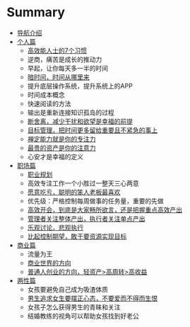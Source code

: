 # Summary

* [导航介绍](README.md)
* [个人篇](chapter1.md)
  * [高效能人士的7个习惯](chapter1/gao-xiao-neng-ren-shi-de-7-ge-xi-guan.md)
  * 逆商，痛苦是成长的推动力
  * 早起，让你每天多一半的时间
  * [暗时间，时间从哪里来](chapter1/an-shi-jian-ff0c-sui-pian-shi-jian-de-li-yong-ti-gao-xiao-lv.md)
  * 提升底层操作系统，提升系统上的APP
  * 时间成本概念
  * 快速阅读的方法
  * 输出是重新连接知识孤岛的过程
  * [断舍离，减少干扰和欲望是幸福的前提](chapter1/duan-she-li-ff0c-jian-shao-gan-rao-he-yu-wang-shi-xing-fu-de-qian-ti.md)
  * [目标管理，把时间更多留给重要且不紧急的事上](chapter1/mu-biao-guan-li-ff0c-ba-shi-jian-geng-duo-liu-gei-zhong-yao-qie-bu-jin-ji-de-shi-shang.md)
  * [禅定能力就是你的专注力](chapter1/shan-ding-neng-li-jiu-shi-ni-de-zhuan-zhu-li.md)
  * [最贵的资产是你的注意力](chapter1/zui-gui-de-zi-chan-shi-ni-de-zhu-yi-li.md)
  * 心安才是幸福的定义
* [职场篇](zhi-chang-pian.md)
  * [职业规划](zhi-chang-pian/zhi-ye-gui-hua.md)
  * 高效专注工作一个小胜过一整天三心两意
  * [愿意吃亏，聪明的笨人老板最喜欢](zhi-chang-pian/cong-ming-de-ben-ren-zui-rang-ling-dao-xi-huan.md)
  * 优先级：严格控制每周做事的任务量，重要的先做
  * [高效开会，到底是大家畅所欲言，还是把握重点高效产出](zhi-chang-pian/gao-xiao-kai-hui-ff0c-dao-di-shi-da-jia-chang-suo-yu-yan-ff0c-huan-shi-ba-wo-zhong-dian-gao-xiao-chan-chu.md)
  * [管理者关注整体产出，执行者关注单点产出](zhi-chang-pian/guan-li-zhe-guan-zhu-zheng-ti-chan-chu-ff0c-zhi-xing-zhe-guan-zhu-dan-dian-chan-chu.md)
  * [乐观讨论，悲观执行](zhi-chang-pian/le-guan-tao-lun-ff0c-bei-guan-zhi-xing.md)
  * [比起控制期望，敢于要资源实现目标](zhi-chang-pian/bi-qi-kong-zhi-qi-wang-ff0c-gan-yu-yao-zi-yuan-shi-xian-mu-biao.md)
* [商业篇](shang-ye-pian.md)
  * 流量为王
  * [商业世界的方向](shang-ye-pian/shang-ye-shi-jie-de-fang-xiang.md)
  * [普通人创业的方向，轻资产&gt;高周转&gt;高收益](chuang-ye-pian/qing-chuang-ye.md)
* [两性篇](liang-xing-pian.md)
  * 女孩要避免自己成为吸渣体质
  * [男生追求女生要摆正心态，不要爱而不得而生恨](liang-xing-pian/nan-sheng-zhui-qiu-nv-sheng-yao-bai-zheng-xin-tai-ff0c-bu-yao-ai-er-bu-de-er-sheng-hen.md)
  * 女孩子怎么获得男生的青睐和关注
  * 结婚教练的视角可以帮助女孩找到好老公

